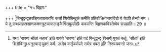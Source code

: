 +++
title = "१५ बिह्लणः"

+++
[^2]बिन्दुद्वन्द्वतरङ्गिताग्रसरणिः कर्ता शिरोबिन्दुकं कर्मेति प्रतिबोधितान्वयविदो ये येऽपि तेभ्यो नमः।  
ये तु ग्रन्थसहस्रशाणकषणत्रुट्यत्कलङ्कैर्गिरामुल्लेखैः कवयन्ति बिह्लणकविस्तेष्वेव सन्नह्यति॥ 29 ॥  


[^2]: यथा 'रावणः सीतां जहार’ इति वाक्ये 'रावणः’ इति पदं बिन्दुद्वन्द्व(विसर्ग)युक्तं कर्तृ, 'सीतां’ इति शिरोबिन्दु(अनुस्वार)युक्तं कर्म. एवमेव कर्तृकर्मपदे सर्वत्र भवत इति निश्चयवन्तो जनाः.
 